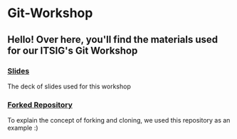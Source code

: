 # Git-Workshop
## Hello! Over here, you'll find the materials used for our ITSIG's Git Workshop

### [Slides](https://docs.google.com/presentation/d/1OxG5tAJxMApYeGSm67A6J-R3rJJ8bjGkH9WH-qnXbfo/edit?usp=sharing)
The deck of slides used for this workshop

### [Forked Repository](https://github.com/TP-ITSIG/Hello-GitHub)
To explain the concept of forking and cloning, we used this repository as an example :)


